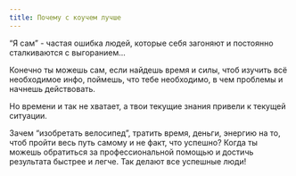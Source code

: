 ```yaml
---
title: Почему с коучем лучше
---
```


“Я сам” - частая ошибка людей, которые себя загоняют и постоянно сталкиваются с
выгоранием…

Конечно ты можешь сам, если найдешь время и силы, чтоб изучить всё необходимое
инфо, поймешь, что тебе необходимо, в чем проблемы и начнешь действовать.

Но времени и так не хватает, а твои текущие знания привели к текущей ситуации.

Зачем “изобретать велосипед”, тратить время, деньги, энергию на то, чтоб пройти
весь путь самому и не факт, что успешно? Когда ты можешь обратиться за
профессиональной помощью и достичь результата быстрее и легче. Так делают все
успешные люди!
